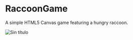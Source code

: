 # RaccoonGame
A simple HTML5 Canvas game featuring a hungry raccoon.


![Sin título](https://user-images.githubusercontent.com/75083417/156631592-ea47f890-aa0a-4d0d-b7a9-e2e3bbce2f04.png)
